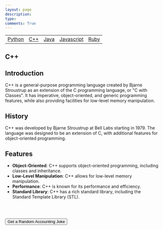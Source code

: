 ```yaml
---
layout: page
description: 
type: 
comments: True
---
```


<table>
<tbody>
    <td> 
    <a href="/grouprepo_2025/navigation/Python">Python</a>
     </td>
     <td> 
    <a href="/grouprepo_2025/navigation/C++">C++</a>
     </td>
     <td> 
    <a href="/grouprepo_2025/navigation/Java">Java</a>
     </td>
     <td> 
    <a href="/grouprepo_2025/navigation/Javascript">Javascript</a>
     </td>
      <td> 
    <a href="/grouprepo_2025/navigation/Ruby">Ruby</a>
     </td>
     </tbody>
</table>



## C++

## Introduction
C++ is a general-purpose programming language created by Bjarne Stroustrup as an extension of the C programming language, or "C with Classes". It has imperative, object-oriented, and generic programming features, while also providing facilities for low-level memory manipulation.

## History
C++ was developed by Bjarne Stroustrup at Bell Labs starting in 1979. The language was designed to be an extension of C, with additional features for object-oriented programming.

## Features
- **Object-Oriented**: C++ supports object-oriented programming, including classes and inheritance.
- **Low-Level Manipulation**: C++ allows for low-level memory manipulation.
- **Performance**: C++ is known for its performance and efficiency.
- **Standard Library**: C++ has a rich standard library, including the Standard Template Library (STL).


<br>
<br>

<button id="jokeButton">Get a Random Accounting Joke</button>
<p id="jokeDisplay"></p>

<script> 
  var accounting_joke_list = [
      "Why did the accountant cross the road? To bore the people on the other side.",
      "What do accountants do when they're constipated? They work it out with a pencil.",
      "Why don't accountants read novels? Because the only numbers in them are page numbers.",
      "How does an accountant stay out of debt? He learns to act his wage.",
      "Why did the accountant break up with the calculator? It couldn't handle his complex calculations.",
      "Why did the accountant stare at his glass of orange juice for three hours? Because on the box it said 'concentrate'.",
      "Why did the accountant bring a ladder to work? To reach the high interest rates.",
      "Why did the accountant get promoted? Because he knew how to balance his work and play.",
      "Why did the accountant go broke? Because he lost his balance.",
      "Why did the accountant get a job at the bakery? Because he was good at making dough.",
      "Why did the accountant get a job at the zoo? Because he was good with cheetahs.",
      "Why did the accountant get a job at the bank? Because he was good at counting on it.",
      "Why did the accountant get a job at the library? Because he was good at keeping books.",
      "Why did the accountant get a job at the circus? Because he was good at juggling numbers.",
      "Why did the accountant get a job at the restaurant? Because he was good at serving up the numbers.",
      "Why did the accountant get a job at the gym? Because he was good at working out the numbers.",
      "Why did the accountant get a job at the hospital? Because he was good at taking care of the accounts.",
      "Why did the accountant get a job at the school? Because he was good at teaching the numbers.",
      "Why did the accountant get a job at the farm? Because he was good at counting the chickens before they hatched."
  ]
    function displayRandomJoke() {
        var randomIndex = Math.floor(Math.random() * accounting_joke_list.length);
        document.getElementById("jokeDisplay").innerText = "Joke #" + (randomIndex + 1) + ": " + accounting_joke_list[randomIndex];
    }

    document.getElementById("jokeButton").addEventListener("click", displayRandomJoke);
</script>